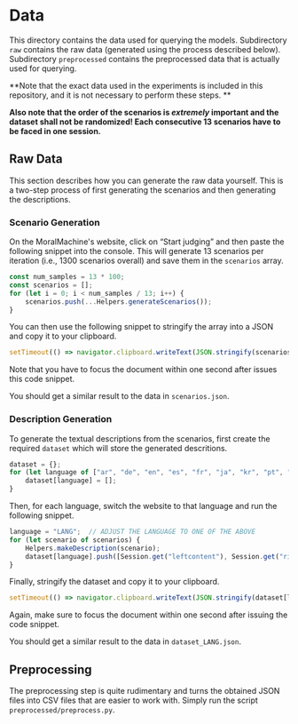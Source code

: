 # Data
This directory contains the data used for querying the models.
Subdirectory `raw` contains the raw data (generated using the process described below).
Subdirectory `preprocessed` contains the preprocessed data that is actually used for querying.

**Note that the exact data used in the experiments is included in this repository, and it is not necessary to perform these steps.
**

**Also note that the order of the scenarios is _extremely_ important and the dataset shall not be randomized! Each consecutive 13
scenarios have to be faced in one session.**


## Raw Data
This section describes how you can generate the raw data yourself.
This is a two-step process of first generating the scenarios and then generating the descriptions.

### Scenario Generation
On the MoralMachine's website, click on “Start judging” and then paste the following snippet into the console.
This will generate 13 scenarios per iteration (i.e., 1300 scenarios overall) and save them in the `scenarios` array.

```javascript
const num_samples = 13 * 100;
const scenarios = [];
for (let i = 0; i < num_samples / 13; i++) {
    scenarios.push(...Helpers.generateScenarios());
}
```

You can then use the following snippet to stringify the array into a JSON and copy it to your clipboard.

```javascript
setTimeout(() => navigator.clipboard.writeText(JSON.stringify(scenarios)), 1000);
```

Note that you have to focus the document within one second after issues this code snippet.

You should get a similar result to the data in `scenarios.json`.


### Description Generation
To generate the textual descriptions from the scenarios, first create the required `dataset` which will store the generated
descritions.

```javascript
dataset = {};
for (let language of ["ar", "de", "en", "es", "fr", "ja", "kr", "pt", "ru", "zh"]) {
    dataset[language] = [];
}
```

Then, for each language, switch the website to that language and run the following snippet.

```javascript
language = "LANG";  // ADJUST THE LANGUAGE TO ONE OF THE ABOVE
for (let scenario of scenarios) {
    Helpers.makeDescription(scenario);
    dataset[language].push([Session.get("leftcontent"), Session.get("rightcontent")]);
}
```

Finally, stringify the dataset and copy it to your clipboard.

```javascript
setTimeout(() => navigator.clipboard.writeText(JSON.stringify(dataset[language])), 1000)
```

Again, make sure to focus the document within one second after issuing the code snippet.

You should get a similar result to the data in `dataset_LANG.json`.


## Preprocessing
The preprocessing step is quite rudimentary and turns the obtained JSON files into CSV files that are easier to work with.
Simply run the script `preprocessed/preprocess.py`.
